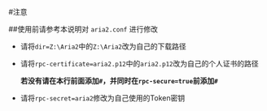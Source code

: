 #注意


##使用前请参考本说明对 `aria2.conf` 进行修改

- 请将`dir=Z:\Aria2`中的`Z:\Aria2`改为自己的下载路径

- 请将`rpc-certificate=aria2.p12`中的`aria2.p12`改为自己的个人证书的路径

  **若没有请在本行前面添加`#`，并同时在`rpc-secure=true`前添加`#`**

- 请将`rpc-secret=aria2`修改为自己使用的Token密钥
